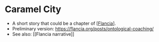 # Caramel City

- A short story that could be a chapter of [[Flancia]].
- Preliminary version: https://flancia.org/posts/ontological-coaching/
- See also: [[Flancia narrative]]

[//begin]: # "Autogenerated link references for markdown compatibility"
[flancia]: flancia "Flancia"
[//end]: # "Autogenerated link references"
